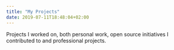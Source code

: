 ```yaml
---
title: "My Projects"
date: 2019-07-11T18:48:04+02:00
---
```


Projects I worked on, both personal work, open source initiatives I contributed to and professional projects.